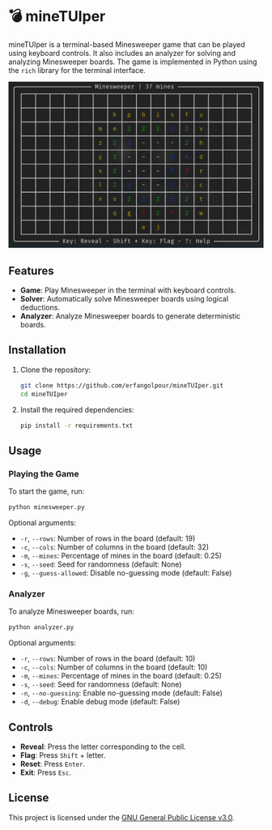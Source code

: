 # 💣 mineTUIper

mineTUIper is a terminal-based Minesweeper game that can be played using keyboard controls. It also includes an analyzer for solving and analyzing Minesweeper boards. The game is implemented in Python using the `rich` library for the terminal interface.

![minTUIper](images/mineTUIper_UI.png)

## Features

- **Game**: Play Minesweeper in the terminal with keyboard controls.
- **Solver**: Automatically solve Minesweeper boards using logical deductions.
- **Analyzer**: Analyze Minesweeper boards to generate deterministic boards.

## Installation

1. Clone the repository:

   ```bash
   git clone https://github.com/erfangolpour/mineTUIper.git
   cd mineTUIper
   ```

2. Install the required dependencies:

   ```bash
   pip install -r requirements.txt
   ```

## Usage

### Playing the Game

To start the game, run:

```bash
python minesweeper.py
```

Optional arguments:

- `-r`, `--rows`: Number of rows in the board (default: 19)
- `-c`, `--cols`: Number of columns in the board (default: 32)
- `-m`, `--mines`: Percentage of mines in the board (default: 0.25)
- `-s`, `--seed`: Seed for randomness (default: None)
- `-g`, `--guess-allowed`: Disable no-guessing mode (default: False)

### Analyzer

To analyze Minesweeper boards, run:

```bash
python analyzer.py
```

Optional arguments:

- `-r`, `--rows`: Number of rows in the board (default: 10)
- `-c`, `--cols`: Number of columns in the board (default: 10)
- `-m`, `--mines`: Percentage of mines in the board (default: 0.25)
- `-s`, `--seed`: Seed for randomness (default: None)
- `-n`, `--no-guessing`: Enable no-guessing mode (default: False)
- `-d`, `--debug`: Enable debug mode (default: False)

## Controls

- **Reveal**: Press the letter corresponding to the cell.
- **Flag**: Press `Shift` + letter.
- **Reset**: Press `Enter`.
- **Exit**: Press `Esc`.

## License

This project is licensed under the [GNU General Public License v3.0](LICENSE).
